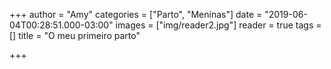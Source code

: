 +++
author = "Amy"
categories = ["Parto", "Meninas"]
date = "2019-06-04T00:28:51.000-03:00"
images = ["img/reader2.jpg"]
reader = true
tags = []
title = "O meu primeiro parto"

+++
